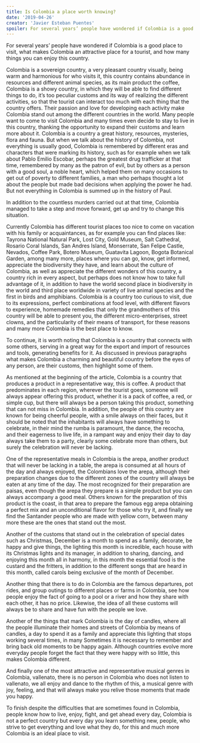 ```yaml
---
title: Is Colombia a place worth knowing?
date: '2019-04-26'
creator: 'Javier Esteban Puentes'
spoiler: For several years’ people have wondered if Colombia is a good place to visit, what makes Colombia an attractive place for a tourist, and how many things you can enjoy this country.  
---
```



For several years’ people have wondered if Colombia is a good place to visit, what makes Colombia an attractive place for a tourist, and how many things you can enjoy this country.
  
Colombia is a sovereign country, a very pleasant country visually, being warm and harmonious for who visits it, this country contains abundance in resources and different animal species, as its main product the coffee, Colombia is a showy country, in which they will be able to find different things to do, it’s too peculiar customs and its way of realizing the different activities, so that the tourist can interact too much with each thing that the country offers. Their passion and love for developing each activity make Colombia stand out among the different countries in the world. Many people want to come to visit Colombia and many times even decide to stay to live in this country, thanking the opportunity to expand their customs and learn more about it. Colombia is a country a great history, resources, mysteries, flora and fauna. But when we talk about the history of Colombia, not everything is usually good, Colombia is remembered by different eras and characters that were marking its history, such as for example when we talk about Pablo Emilio Escobar, perhaps the greatest drug trafficker at that time, remembered by many as the patron of evil, but by others as a person with a good soul, a noble heart, which helped them on many occasions to get out of poverty to different families, a man who perhaps thought a lot about the people but made bad decisions when applying the power he had. But not everything in Colombia is summed up in the history of Paul.

In addition to the countless murders carried out at that time, Colombia managed to take a step and move forward, get up and try to change this situation.

Currently Colombia has different tourist places too nice to come on vacation with his family or acquaintances, as for example you can find places like: Tayrona National Natural Park, Lost City, Gold Museum, Salt Cathedral, Rosario Coral Islands, San Andres Island, Monserrate, San Felipe Castle, Nevados, Coffee Park, Botero Museum, Guatavita Lagoon, Bogota Botanical Garden, among many more, places where you can go, know, get informed, appreciate the biodiversity they have, and learn about the culture of Colombia, as well as appreciate the different wonders of this country, a country rich in every aspect, but perhaps does not know how to take full advantage of it, in addition to have the world second place in biodiversity in the world and third place worldwide in variety of live animal species and the first in birds and amphibians. Colombia is a country too curious to visit, due to its expressions, perfect combinations at food level, with different flavors to experience, homemade remedies that only the grandmothers of this country will be able to present you, the different micro-enterprises, street clowns, and the particularity of their means of transport, for these reasons and many more Colombia is the best place to know. 


To continue, it is worth noting that Colombia is a country that connects with some others, serving in a great way for the export and import of resources and tools, generating benefits for it. As discussed in previous paragraphs what makes Colombia a charming and beautiful country before the eyes of any person, are their customs, then highlight some of them.

As mentioned at the beginning of the article, Colombia is a country that produces a product in a representative way, this is coffee. A product that predominates in each region, wherever the tourist goes, someone will always appear offering this product, whether it is a pack of coffee, a red, or simple cup, but there will always be a person taking this product, something that can not miss in Colombia. In addition, the people of this country are known for being cheerful people, with a smile always on their faces, but it should be noted that the inhabitants will always have something to celebrate, in their mind the rumba is paramount, the dance, the recocha, and their eagerness to live life, in a rampant way and enjoy their day to day always take them to a party, clearly some celebrate more than others, but surely the celebration will never be lacking.

One of the representative meals in Colombia is the arepa, another product that will never be lacking in a table, the arepa is consumed at all hours of the day and always enjoyed, the Colombians love the arepa, although their preparation changes due to the different zones of the country will always be eaten at any time of the day. The most recognized for their preparation are paisas, even though the arepa they prepare is a simple product but you can always accompany a good meal. Others known for the preparation of this product is the coast, in that area to prepare the famous egg arepa obtaining a perfect mix and an unconditional flavor for those who try it, and finally we find the Santander people who are made with yellow corn, between many more these are the ones that stand out the most.

Another of the customs that stand out in the celebration of special dates such as Christmas, December is a month to spend as a family, decorate, be happy and give things, the lighting this month is incredible, each house with its Christmas lights and its manager, in addition to sharing, dancing, and enjoying this month all in harmony, in this month the essential food is the custard and the fritters, in addition to the different songs that are heard in this month, called carols being exclusive of the month of December.

Another thing that there is to do in Colombia are the famous departures, pot rides, and group outings to different places or farms in Colombia, see how people enjoy the fact of going to a pool or a river and how they share with each other, it has no price. Likewise, the idea of all these customs will always be to share and have fun with the people we love.

Another of the things that mark Colombia is the day of candles, where all the people illuminate their homes and streets of Colombia by means of candles, a day to spend it as a family and appreciate this lighting that stops working several times, in many Sometimes it is necessary to remember and bring back old moments to be happy again. Although countries evolve more everyday people forget the fact that they were happy with so little, this makes Colombia different.

And finally one of the most attractive and representative musical genres in Colombia, vallenato, there is no person in Colombia who does not listen to vallenato, we all enjoy and dance to the rhythm of this, a musical genre with joy, feeling, and that will always make you relive those moments that made you happy.

To finish despite the difficulties that are sometimes found in Colombia, people know how to live, enjoy, fight, and get ahead every day, Colombia is not a perfect country but every day you learn something new, people, who strive to get everything and love what they do, for this and much more Colombia is an ideal place to visit.
